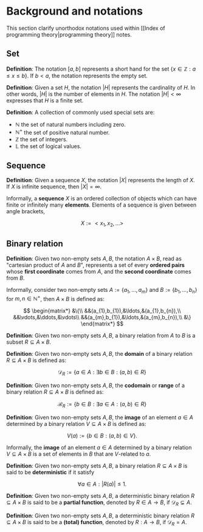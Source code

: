 # Background and notations

This section clarify unorthodox notations used within [[Index of programming theory|programming theory]] notes.

## Set

**Definition**: The notation $[a,b]$ represents a short hand for the set $\{x\in\mathbb{Z} : a\le x\le b\}$. If $b\lt a$, the notation represents the empty set.

**Definition**: Given a set $H$, the notation $|H|$ represents the cardinality of $H$. In other words, $|H|$ is the number of elements in $H$. The notation $|H|\lt\infty$ expresses that $H$ is a finite set.

**Definition**: A collection of commonly used special sets are:
- $\mathbb{N}$ the set of natural numbers including zero.
- $\mathbb{N}^{+}$ the set of positive natural number.
- $\mathbb{Z}$ the set of integers.
- $\mathbb{L}$ the set of logical values.

## Sequence

**Definition**: Given a sequence $X$, the notation $|X|$ represents the length of $X$. If $X$ is infinite sequence, then $|X|=\infty$.

Informally, a **sequence** $X$ is an ordered collection of objects which can have finite or infinitely many **elements**. Elements of a sequence is given between angle brackets,

$$
X:= <x_{1},x_{2},\ldots>
$$

## Binary relation

**Definition**: Given two non-empty sets $A,B$, the notation $A\times B$, read as "cartesian product of $A$ and $B$", represents a set of every **ordered pairs** whose **first coordinate** comes from $A$, and the **second coordinate** comes from $B$.

Informally, consider two non-empty sets $A:=\{a_{1},\ldots, a_{m}\}$ and $B:=\{b_{1},\ldots,b_{n}\}$ for $m,n\in\mathbb{N}^{+}$, then $A\times B$ is defined as:

$$
\begin{matrix*}
&\{\\
&&(a_{1},b_{1}),&\ldots,&(a_{1},b_{n}),\\
&&\vdots,&\ddots,&\vdots\\
&&(a_{m},b_{1}),&\ldots,&(a_{m},b_{n}),\\
&\}
\end{matrix*}
$$

**Definition**: Given two non-empty sets $A,B$, a binary relation from $A$ to $B$ is a subset $R\subseteq A\times B$.

**Definition**: Given two non-empty sets $A,B$, the **domain** of a binary relation $R\subseteq A\times B$ is defined as:

$$\mathcal{D}_{R} := \{a\in A : \exists b\in B : (a,b)\in R\}$$

**Definition**: Given two non-empty sets $A,B$, the **codomain** or **range** of a binary relation $R\subseteq A\times B$ is defined as:

$$\mathcal{R}_{R} := \{b\in B : \exists a\in A : (a,b)\in R\}$$

**Definition**: Given two non-empty sets $A,B$, the **image** of an element $a\in A$ determined by a binary relation $V\subseteq A\times B$ is defined as:

$$V(a) := \{b\in B : (a,b)\in V\}.$$

Informally, the **image** of an element $a\in A$ determined by a binary relation $V\subseteq A\times B$ is a set of elements in $B$ that are $V$-related to $a$.

**Definition**: Given two non-empty sets $A,B$, a binary relation $R\subseteq A\times B$ is said to be **deterministic** if it satisfy

$$\forall a\in A : |R(a)|\le 1.$$

**Definition**: Given two non-empty sets $A,B$, a deterministic binary relation $R\subseteq A\times B$ is said to be a **partial function**, denoted by $R\in A\to B$, if $\mathcal{D}_{R}\subsetneq A$.

**Definition**: Given two non-empty sets $A,B$, a deterministic binary relation $R\subseteq A\times B$ is said to be a **(total) function**, denoted by $R: A\to B$, if $\mathcal{D}_{R}=A$.